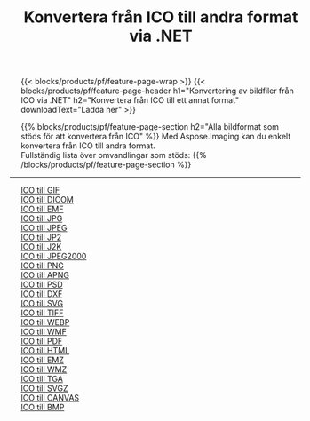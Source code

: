 ﻿---
title: Konvertera från ICO till andra format via .NET 
weight: 3920
url: /sv/net/conversion/from/ico 
lang: sv
langdirlevel: 2
locales: zh-hans,ja,it,ru,de,es,fr,nl,id,lt,pl,pt,vi,tr,ko,zh-hant,ar,hi,th,sv,cs,uk,he
description: Med Aspose.Imaging kan du enkelt konvertera från ICO till ett annat format
---

{{< blocks/products/pf/feature-page-wrap >}}
{{< blocks/products/pf/feature-page-header h1="Konvertering av bildfiler från ICO via .NET" h2="Konvertera från ICO till ett annat format" downloadText="Ladda ner" >}}


{{% blocks/products/pf/feature-page-section  h2="Alla bildformat som stöds för att konvertera från ICO" %}}
Med Aspose.Imaging kan du enkelt konvertera från ICO till andra format.
<br/>
Fullständig lista över omvandlingar som stöds:
{{% /blocks/products/pf/feature-page-section %}}
<div class="container-fluid productfamilypage bg-gray">
    <div class="convertypes bg-gray agp-content section">
        <div class="container">
		<hr style="margin-left:-20px;"/>
		<div class="row other-converters">
		    <div class='col-md-2 other-converter remove-lp remove-rp'><a href="/imaging/sv/net/conversion/ico-to-gif" >ICO till GIF</a></div><div class='col-md-2 other-converter remove-lp remove-rp'><a href="/imaging/sv/net/conversion/ico-to-dicom" >ICO till DICOM</a></div><div class='col-md-2 other-converter remove-lp remove-rp'><a href="/imaging/sv/net/conversion/ico-to-emf" >ICO till EMF</a></div><div class='col-md-2 other-converter remove-lp remove-rp'><a href="/imaging/sv/net/conversion/ico-to-jpg" >ICO till JPG</a></div><div class='col-md-2 other-converter remove-lp remove-rp'><a href="/imaging/sv/net/conversion/ico-to-jpeg" >ICO till JPEG</a></div><div class='col-md-2 other-converter remove-lp remove-rp'><a href="/imaging/sv/net/conversion/ico-to-jp2" >ICO till JP2</a></div><div class='col-md-2 other-converter remove-lp remove-rp'><a href="/imaging/sv/net/conversion/ico-to-j2k" >ICO till J2K</a></div><div class='col-md-2 other-converter remove-lp remove-rp'><a href="/imaging/sv/net/conversion/ico-to-jpeg2000" >ICO till JPEG2000</a></div><div class='col-md-2 other-converter remove-lp remove-rp'><a href="/imaging/sv/net/conversion/ico-to-png" >ICO till PNG</a></div><div class='col-md-2 other-converter remove-lp remove-rp'><a href="/imaging/sv/net/conversion/ico-to-apng" >ICO till APNG</a></div><div class='col-md-2 other-converter remove-lp remove-rp'><a href="/imaging/sv/net/conversion/ico-to-psd" >ICO till PSD</a></div><div class='col-md-2 other-converter remove-lp remove-rp'><a href="/imaging/sv/net/conversion/ico-to-dxf" >ICO till DXF</a></div><div class='col-md-2 other-converter remove-lp remove-rp'><a href="/imaging/sv/net/conversion/ico-to-svg" >ICO till SVG</a></div><div class='col-md-2 other-converter remove-lp remove-rp'><a href="/imaging/sv/net/conversion/ico-to-tiff" >ICO till TIFF</a></div><div class='col-md-2 other-converter remove-lp remove-rp'><a href="/imaging/sv/net/conversion/ico-to-webp" >ICO till WEBP</a></div><div class='col-md-2 other-converter remove-lp remove-rp'><a href="/imaging/sv/net/conversion/ico-to-wmf" >ICO till WMF</a></div><div class='col-md-2 other-converter remove-lp remove-rp'><a href="/imaging/sv/net/conversion/ico-to-pdf" >ICO till PDF</a></div><div class='col-md-2 other-converter remove-lp remove-rp'><a href="/imaging/sv/net/conversion/ico-to-html" >ICO till HTML</a></div><div class='col-md-2 other-converter remove-lp remove-rp'><a href="/imaging/sv/net/conversion/ico-to-emz" >ICO till EMZ</a></div><div class='col-md-2 other-converter remove-lp remove-rp'><a href="/imaging/sv/net/conversion/ico-to-wmz" >ICO till WMZ</a></div><div class='col-md-2 other-converter remove-lp remove-rp'><a href="/imaging/sv/net/conversion/ico-to-tga" >ICO till TGA</a></div><div class='col-md-2 other-converter remove-lp remove-rp'><a href="/imaging/sv/net/conversion/ico-to-svgz" >ICO till SVGZ</a></div><div class='col-md-2 other-converter remove-lp remove-rp'><a href="/imaging/sv/net/conversion/ico-to-canvas" >ICO till CANVAS</a></div><div class='col-md-2 other-converter remove-lp remove-rp'><a href="/imaging/sv/net/conversion/ico-to-bmp" >ICO till BMP</a></div>
                </div>
        </div>
    </div>
</div>
<br/>

